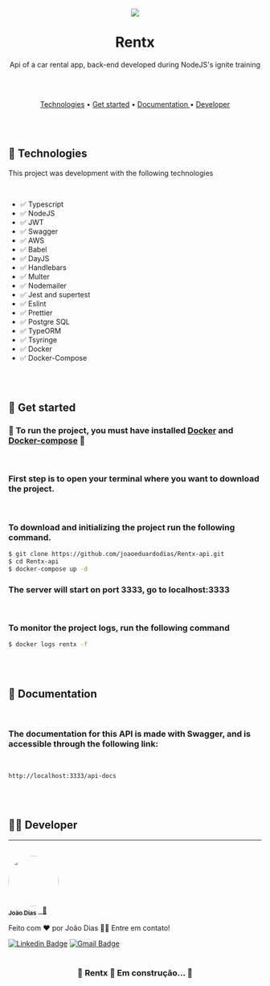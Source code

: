 <h1 align="center">


<img src="https://i.imgur.com/oUAKMC5.png">
<br>
<br>
Rentx
</h1>

<p align="center">Api of a car rental app, back-end developed during NodeJS's ignite training
</p>
<br>
<br>
<p align="center">
 <a href="#Technologies">Technologies</a> •
 <a href="#Get-Started">Get started</a> •
 <a href="#Documentation"> Documentation </a> •
 <a href="#Developer">Developer</a>
</p>
<br>
<br>

  ##  🚀  Technologies

  This project was development with the following technologies

<br>

  -   ✅  Typescript
  -   ✅  NodeJS
  -   ✅  JWT
  -   ✅  Swagger
  -   ✅  AWS
  -   ✅  Babel
  -   ✅  DayJS
  -   ✅  Handlebars
  -   ✅  Multer
  -   ✅  Nodemailer
  -   ✅  Jest and supertest
  -   ✅  Eslint
  -   ✅  Prettier
  -   ✅  Postgre SQL
  -   ✅  TypeORM
  -   ✅  Tsyringe
  -   ✅  Docker
  -   ✅  Docker-Compose

<br>
<br>

## 🏁  Get started

### 🚧 To run the project, you must have installed [Docker](https://www.docker.com/) and [Docker-compose](https://docs.docker.com/compose/install/) 🚧
<br>

### First step is to open your terminal where you want to download the project.

<br>

### To download and initializing the project run the following command.

```bash
$ git clone https://github.com/joaoeduardodias/Rentx-api.git
$ cd Rentx-api
$ docker-compose up -d
```

### The server will start on port 3333, go to localhost:3333

<br>

### To monitor the project logs, run the following command

```bash
$ docker logs rentx -f
```

<br>
<br>

## 📝 Documentation

<br>

### The documentation for this API is made with Swagger, and is accessible through the following link:

<br>

```
http://localhost:3333/api-docs
```

<br>
<br>



## 👨‍🔧 Developer
---
<br>
<a href="https://www.linkedin.com/in/jo%C3%A3o-dias-465157183/">
 <img style="border-radius: 50%;" src="https://avatars.githubusercontent.com/u/49342574?v=4" width="100px;" alt=""/>
 <br />
 <sub><b>João Dias</b></sub></a> <a href="https://www.linkedin.com/in/jo%C3%A3o-dias-465157183/" title="João Dias">&nbsp;&nbsp;🚀</a>


Feito com ❤️ por João Dias 👋🏽 Entre em contato!

 [![Linkedin Badge](https://img.shields.io/badge/-João_Dias-blue?style=flat-square&logo=Linkedin&logoColor=white&link=https://www.linkedin.com/in/jo%C3%A3o-dias-465157183/)](https://www.linkedin.com/in/jo%C3%A3o-dias-465157183/)
[![Gmail Badge](https://img.shields.io/badge/-joaoeduardodias123@gmail.com-c14438?style=flat-square&logo=Gmail&logoColor=white&link=mailto:joaoeduardodias123@gmail.com)](mailto:joaoeduardodias123@gmail.com)
<br>
<br>

<h3 align="center">
	🚧  Rentx  🚀 Em construção...  🚧
</h3>


